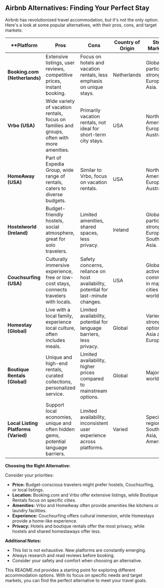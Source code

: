 ## Airbnb Alternatives: Finding Your Perfect Stay

Airbnb has revolutionized travel accommodation, but it's not the only option. Here's a look at some popular alternatives, with their pros, cons, and target markets:

**Platform | Pros | Cons | Country of Origin | Strong Markets**
---|---|---|---|---|
**Booking.com (Netherlands)** | Extensive listings, user reviews, competitive prices, instant booking. |  Focus on hotels and vacation rentals, less emphasis on unique stays. | Netherlands | Global, particularly strong in Europe and Asia.
**Vrbo (USA)** | Wide variety of vacation rentals, focus on families and groups, often with more amenities. | Primarily vacation rentals, not ideal for short-term city stays. | USA | North America, Europe, Australia.
**HomeAway (USA)** | Part of Expedia Group, wide range of rentals, caters to diverse budgets. | Similar to Vrbo, focus on vacation rentals. | USA | North America, Europe, Australia.
**Hostelworld (Ireland)** | Budget-friendly hostels, social atmosphere, great for solo travelers. | Limited amenities, shared spaces, less privacy. | Ireland | Global, particularly strong in Europe and Southeast Asia.
**Couchsurfing (USA)** | Culturally immersive experience, free or low-cost stays, connects travelers with locals. | Safety concerns, reliance on host availability, potential for last-minute changes. | USA | Global, active communities in major cities worldwide.
**Homestay (Global)** | Live with a local family, experience local culture, often includes meals. | Limited availability, potential for language barriers, less privacy. | Global | Varied, with strong options in Asia and Europe.
**Boutique Rentals (Global)** | Unique and high-end rentals, curated collections, personalized service. | Limited availability, higher prices compared to mainstream options. | Global | Major cities worldwide.
**Local Listing Platforms (Varied)** | Support local economies, unique and often hidden gems, potential language barriers. |  Limited availability, inconsistent user experience across platforms. | Varied |  Specific regions like Southeast Asia, Latin America.

**Choosing the Right Alternative:**

Consider your priorities:

* **Price:** Budget-conscious travelers might prefer hostels, Couchsurfing, or local listings.
* **Location:** Booking.com and Vrbo offer extensive listings, while Boutique Rentals focus on specific cities.
* **Amenities:** Vrbo and HomeAway often provide amenities like kitchens or laundry facilities.
* **Experience:** Couchsurfing offers cultural immersion, while Homestays provide a home-like experience.
* **Privacy:** Hotels and boutique rentals offer the most privacy, while hostels and shared homestaways offer less.


**Additional Notes:**

* This list is not exhaustive. New platforms are constantly emerging.
* Always research and read reviews before booking.
* Consider your safety and comfort when choosing an alternative.

This README.md provides a starting point for exploring different accommodation options. With its focus on specific needs and target markets, you can find the perfect alternative to meet your travel goals.
